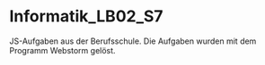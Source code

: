 # Informatik_LB02_S7

JS-Aufgaben aus der Berufsschule. 
Die Aufgaben wurden mit dem Programm Webstorm gelöst.
